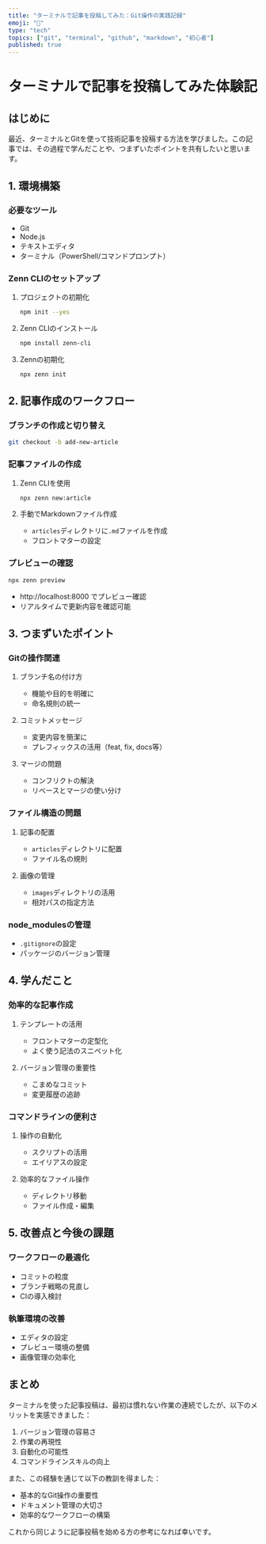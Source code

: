 ```yaml
---
title: "ターミナルで記事を投稿してみた：Git操作の実践記録"
emoji: "📝"
type: "tech"
topics: ["git", "terminal", "github", "markdown", "初心者"]
published: true
---
```


# ターミナルで記事を投稿してみた体験記

## はじめに

最近、ターミナルとGitを使って技術記事を投稿する方法を学びました。この記事では、その過程で学んだことや、つまずいたポイントを共有したいと思います。

## 1. 環境構築

### 必要なツール
- Git
- Node.js
- テキストエディタ
- ターミナル（PowerShell/コマンドプロンプト）

### Zenn CLIのセットアップ
1. プロジェクトの初期化
   ```bash
   npm init --yes
   ```

2. Zenn CLIのインストール
   ```bash
   npm install zenn-cli
   ```

3. Zennの初期化
   ```bash
   npx zenn init
   ```

## 2. 記事作成のワークフロー

### ブランチの作成と切り替え
```bash
git checkout -b add-new-article
```

### 記事ファイルの作成
1. Zenn CLIを使用
   ```bash
   npx zenn new:article
   ```

2. 手動でMarkdownファイル作成
   - `articles`ディレクトリに`.md`ファイルを作成
   - フロントマターの設定

### プレビューの確認
```bash
npx zenn preview
```
- http://localhost:8000 でプレビュー確認
- リアルタイムで更新内容を確認可能

## 3. つまずいたポイント

### Gitの操作関連
1. ブランチ名の付け方
   - 機能や目的を明確に
   - 命名規則の統一

2. コミットメッセージ
   - 変更内容を簡潔に
   - プレフィックスの活用（feat, fix, docs等）

3. マージの問題
   - コンフリクトの解決
   - リベースとマージの使い分け

### ファイル構造の問題
1. 記事の配置
   - `articles`ディレクトリに配置
   - ファイル名の規則

2. 画像の管理
   - `images`ディレクトリの活用
   - 相対パスの指定方法

### node_modulesの管理
- `.gitignore`の設定
- パッケージのバージョン管理

## 4. 学んだこと

### 効率的な記事作成
1. テンプレートの活用
   - フロントマターの定型化
   - よく使う記法のスニペット化

2. バージョン管理の重要性
   - こまめなコミット
   - 変更履歴の追跡

### コマンドラインの便利さ
1. 操作の自動化
   - スクリプトの活用
   - エイリアスの設定

2. 効率的なファイル操作
   - ディレクトリ移動
   - ファイル作成・編集

## 5. 改善点と今後の課題

### ワークフローの最適化
- コミットの粒度
- ブランチ戦略の見直し
- CIの導入検討

### 執筆環境の改善
- エディタの設定
- プレビュー環境の整備
- 画像管理の効率化

## まとめ

ターミナルを使った記事投稿は、最初は慣れない作業の連続でしたが、以下のメリットを実感できました：

1. バージョン管理の容易さ
2. 作業の再現性
3. 自動化の可能性
4. コマンドラインスキルの向上

また、この経験を通じて以下の教訓を得ました：

- 基本的なGit操作の重要性
- ドキュメント管理の大切さ
- 効率的なワークフローの構築

これから同じように記事投稿を始める方の参考になれば幸いです。 